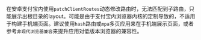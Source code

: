 在安卓支付宝内使用`patchClientRoutes`动态修改路由时，无法匹配到子路由，只能展示出根目录的layout。可能是由于支付宝内浏览器内核的定制导致的，不适用于构建手机端页面。建议使用`hash`路由或`mpa`多页应用来在手机端展示页面，或者参考`非现代浏览器兼容`来提升应用对低版本浏览器的兼容性。
